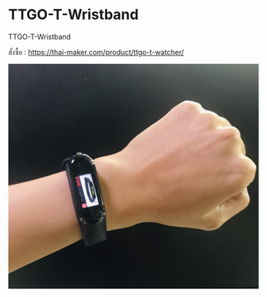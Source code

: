 # TTGO-T-Wristband

TTGO-T-Wristband

สั่งซื้อ : https://thai-maker.com/product/ttgo-t-watcher/

![image](https://raw.githubusercontent.com/cmmc-kbide/T-Wristband-board/master/static/display.JPG)
